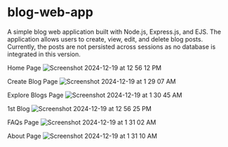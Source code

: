 # blog-web-app
A simple blog web application built with Node.js, Express.js, and EJS. The application allows users to create, view, edit, and delete blog posts. Currently, the posts are not persisted across sessions as no database is integrated in this version.

Home Page
![Screenshot 2024-12-19 at 12 56 12 PM](https://github.com/user-attachments/assets/b67c88b6-0b82-44a2-9683-1d3043f557b0)

Create Blog Page
![Screenshot 2024-12-19 at 1 29 07 AM](https://github.com/user-attachments/assets/eb6f520c-4ecf-41f7-993c-40b4b005827e)

Explore Blogs Page
![Screenshot 2024-12-19 at 1 30 45 AM](https://github.com/user-attachments/assets/dd2050d1-31f7-4acf-8331-8881b3032564)

1st Blog
![Screenshot 2024-12-19 at 12 56 25 PM](https://github.com/user-attachments/assets/4d2232f9-1ea2-470c-96d1-546212fbe347)

FAQs Page
![Screenshot 2024-12-19 at 1 31 02 AM](https://github.com/user-attachments/assets/39387a26-d9b6-4e78-a7d1-cb47e99d47b4)

About Page
![Screenshot 2024-12-19 at 1 31 10 AM](https://github.com/user-attachments/assets/82d1d72f-31da-430a-aa14-6d7f594c0756)
